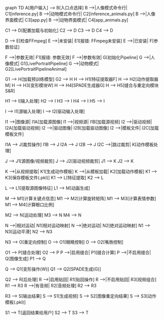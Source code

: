 graph TD
  A[用户输入] --> B[入口点选择]
  B -->|人像模式命令行| C1[inference.py]
  B -->|动物模式命令行| C2[inference_animals.py]
  B -->|人像界面模式| C3[app.py]
  B -->|动物界面模式| C4[app_animals.py]
  
  C1 --> D[配置加载与初始化]
  C2 --> D
  C3 --> D
  C4 --> D
  
  D --> E[检查FFmpeg]
  E -->|未安装| E1[报错: FFmpeg未安装]
  E -->|已安装| F[参数验证]
  
  F -->|参数无效| F1[报错: 参数无效]
  F -->|参数有效| G[初始化Pipeline]
  G -->|人像模式| G1[LivePortraitPipeline]
  G -->|动物模式| G2[LivePortraitPipelineAnimal]
  
  G1 --> H[加载预训练模型]
  G2 --> H
  H --> H1[特征提取器F]
  H --> H2[动作提取器M]
  H --> H3[变形模块W]
  H --> H4[SPADE生成器G]
  H --> H5[缝合与重定向模块S&R]
  
  H1 --> I[输入处理]
  H2 --> I
  H3 --> I
  H4 --> I
  H5 --> I
  
  I --> I1[源输入处理]
  I --> I2[驱动输入处理]
  
  I1 -->|图像源| I1A[加载源图像]
  I1 -->|视频源| I1B[加载源视频]
  I2 -->|驱动视频| I2A[加载驱动视频]
  I2 -->|驱动图像| I2B[加载驱动图像]
  I2 -->|模板文件| I2C[加载模板文件]
  
  I1A --> J[裁剪操作]
  I1B --> J
  I2A --> J
  I2B --> J
  I2C -->|跳过裁剪| K[动作模板处理]
  
  J --> J1[源图像/视频裁剪]
  J --> J2[驱动视频裁剪]
  J1 --> K
  J2 --> K
  
  K -->|从视频提取| K1[生成动作模板]
  K -->|从模板加载| K2[加载动作模板]
  K1 --> K3[保存模板文件(.pkl)]
  K1 --> L[特征提取]
  K2 --> L
  
  L --> L1[提取源图像特征]
  L1 --> M[动画生成]
  
  M --> M1[计算关键点信息]
  M1 --> M2[计算旋转矩阵]
  M1 --> M3[计算表情参数]
  M1 --> M4[计算眼口比例]
  
  M2 --> N[运动处理]
  M3 --> N
  M4 --> N
  
  N -->|相对运动| N1[相对运动映射]
  N -->|绝对运动| N2[绝对运动映射]
  N1 --> N3[运动平滑]
  N2 --> N3
  
  N3 --> O[重定向控制]
  O --> O1[眼睛控制]
  O --> O2[嘴唇控制]
  
  O1 --> P[缝合处理]
  O2 --> P
  P -->|启用缝合| P1[缝合计算]
  P -->|不启用缝合| Q[图像生成]
  P1 --> Q
  
  Q --> Q1[变形操作(W)]
  Q1 --> Q2[SPADE生成(G)]
  
  Q2 --> R[后处理]
  R -->|启用贴回| R1[贴回操作]
  R -->|不启用贴回| R3[视频组合]
  R1 --> R3
  R -->|有音频| R2[音频处理]
  R2 --> R3
  
  R3 --> S[输出结果]
  S --> S1[生成视频]
  S --> S2[图像重定向结果]
  S --> S3[动作模板(.pkl)]
  
  S1 --> T[返回结果给用户]
  S2 --> T
  S3 --> T
